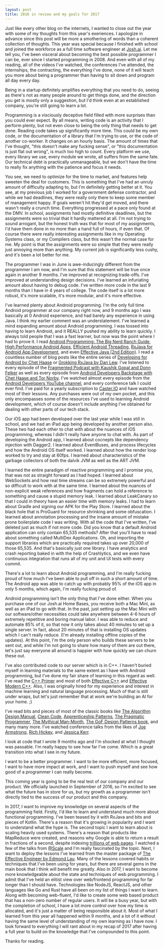 ```yaml
---
layout: post
title: 2016 in review and my goals for 2017
---
```


Just like every other blog on the internets, I wanted to close out the year with some of my thoughts from this year's exeriences. I apologize in advance since this post will be more a smothering of words than a coherent collection of thoughts. This year was special because I finished with school and joined the workforce as a full time software engineer at [Josh.ai](https://www.josh.ai/about). Let me tell you, I've been visceral about becoming the best possible programmer I can be, ever since I started programming in 2008. And even with all of my reading, all of the videos I've watched, the conferences I've attended, the internships, the contracting, the everything I've done, none of it will teach you more about being a programmer than having to sit down and program all day every day.

Being in a startup definitely amplifies everything that you need to do, seeing as there's not as many people around to get things done, and the direction you get is mostly only a suggestion, but I'd think even at an established company, you're still going to learn a lot.

Programming is a visciously deceptive field filled with more surprises than you could ever expect. By all means, writing code is an activity that I perform plenty, but not even close to being the only thing that needs to get done. Reading code takes up significantly more time. This could be my own code, or the documentation of a library that I'm trying to use, or the code of another co-worker. It changes on an hourly basis. The amount of times that I've thought, "this doesn't make any fucking sense", or "this documentation is just flat out wrong", is much too high to count. Every platform we use, every library we use, every module we wrote, all suffers from the same fate. Our technical debt is practically unmanageable, but we don't have the time to really fix anything with the patience and focus it needs.

You see, we need to optimize for the time to market, and features help sweeten the deal for customers. This is something that I've had an unruly amount of difficulty adapting to, but I'm definitely getting better at it. You see, at my previous job I worked for a government defense contractor, and while we had deadlines, they were really only there to keep some member of management happy. If goals weren't hit they'd get moved, and there wasn't really a crunch time. Everything progressed at a pace only found at the DMV. In school, assignments had mostly definitive deadlines, but the assignments were so trivial that it hardly mattered at all. I'm not trying to sound arrogant, but the honest truth was that for most of my assignments, I'd have them done in no more than a hand full of hours, if even that. Of course there were really interesting assignments like in my Operating Systems class, or my Compilers class, but this wasn't the normal case for me. My point is that the assignments were so simple that they were really just annoying more than anything. My current job is significantly less cushy, and it's been a lot better for me.

The programmer I was in June is awe-inducingly different from the programmer I am now, and I'm sure that this statement will be true once again in another 9 months. I've improved at recognizing trade-offs. I've improved at understanding design decisions. I've learned an infuriating amount about having to debug code. I've written more code in the last 9 months than I have in 4 years of college. The code itself is a lot more robust, it's more scalable, it's more modular, and it's more effective.

I've learned plenty about Android programming. I'm the only full time Android programmer at our company right now, and 9 months ago I was basically at 0 Android experience, and had barely any experience in using Java. I think my earlier comment was an understatement. I've learned a mind expanding amount about Android programming. I was tossed into having to learn Android, and it REALLY pushed my ability to learn quickly. I always told people that I was a fast learner, but now was the point where I had to prove it. I read [Android Programming: The Big Nerd Ranch Guide](https://www.bignerdranch.com/books/android-programming/), [High Performance Android Apps](http://shop.oreilly.com/product/0636920035053.do), [Efficient Android Threading](http://shop.oreilly.com/product/0636920029397.do), [RxJava for Android App Development](http://www.oreilly.com/programming/free/rxjava-for-android-app-development.csp), and even [Effective Java (2nd Edition)](https://www.amazon.com/Effective-Java-2nd-Joshua-Bloch/dp/0321356683). I read a countless number of blog posts like the entire series of [Developing for Android by Chet Haase](https://medium.com/google-developers/developing-for-android-introduction-5345b451567c#.ihsxjqhmg) or [Grokking RxJava by Dan Lew](http://blog.danlew.net/2014/09/15/grokking-rxjava-part-1/). I've listened to every episode of the [Fragmented Podcast with Kaushik Gopal and Donn Felker](http://fragmentedpodcast.com/) as well as every episode from [Android Developers Backstage with Chet Haase and Tor Norby](http://androidbackstage.blogspot.com/). I've watched almost every episode from the [Android Developers YouTube channel](https://www.youtube.com/channel/UCVHFbqXqoYvEWM1Ddxl0QDg), and every conference talk I could ever find. I've paid for a yearly subscription to [Caster.IO](https://caster.io/) and have watched most of their lessons. Any purchases were out of my own pocket, and this only encompasses some of the resources I've used to learning Android development, which of course doesn't include anything I've obtained for dealing with other parts of our tech stack. 

Our iOS app had been developed over the last year while I was still in school, and we had an iPad app being developed by another person also. These two had each other to chat with about the nuances of iOS programming, whereas I didn't really have anyone to chat with. As part of developing the Android app, I learned about cocnepts like dependency injection with Dagger2. I learned about EventBuses, and process lifecycles and how the Android OS itself worked. I learned about how the render loop worked to try and stay at 60fps. I learned about characteristics of the garbage collectors of both the dalvik JVM as well as the ART JVM. 

I learned the entire paradigm of reactive programming and I promise you, that was not as straight forward as I had hoped. I learned about WebSockets and how real time streams can be so extremely powerful and so difficult to work with at the same time. I learned about the nuances of non-explicit weak references and how fragments can hold a reference to something and cause a stupid memory leak. I learned about LeakCanary so that I could in theory have an easier time with memory leaks. I had to learn about Gradle and signing our APK for the Play Store. I learned about the black hole that is ProGuard for resource shrinking and some obfuscation. I learned about annotation processing and the insane amount of mistake prone boilerplate code I was writing. With all the code that I've written, I've deleted just as much if not more code. Did you know that a default Android application can only contain 65,535 methods? After that you'll have to read about something called MultiDex Applications. Oh, and importing the support libraries which are practically required takes up over 20,000 of those 65,535. And that's basically just one library. I have analytics and crash reporting baked in with the help of Crashlytics, and we even have continuous integration that runs all of my unit and UI tests with every commit.

There's a lot to learn about Android programming, and I'm really fucking proud of how much I've been able to pull off in such a short amount of time. The Android app was able to catch up with probably 95% of the iOS app in only 5 months, which again, I'm really fucking proud of.

Android programming isn't the only thing that I've done either. When you purchase one of our Josh.ai Home Bases, you receive both a Mac Mini, as well as an iPad to go with that. In the past, just setting up the Mac Mini with our software/other necessities could take anywhere between 4-6 hours of extremely repetitive and boring manual labor. I was able to reduce and automate 85% of it, so that now it only takes about 40 minutes to set up a single server. In fact, about 20 minutes of that is installing OS updates which I can't really reduce. (I'm already installing offline copies of the updates). At this point, I'm the only person who builds these servers to be sent out, and while I'm not going to share how many of them are out there, let's just say everyone all around is happier with how quickly we can churn these out.

I've also contributed code to our server which is in C++. I haven't buried myself in learning materials to the same extent as I have with Android programming, but I've done my fair share of learning in this regard as well. I've read the [C++ Primer](https://www.amazon.com/Primer-5th-Stanley-B-Lippman/dp/0321714113) and most of both [Effective C++](https://www.amazon.com/Effective-Specific-Improve-Programs-Designs/dp/0321334876) and [Effective Modern C++](https://www.amazon.com/Effective-Modern-Specific-Ways-Improve/dp/1491903996). Also, I was originally hired for my experience and interest in machine learning and natural language processing. Much of that is still under wraps, but let's just remember that at work we're building an AI for your home. ;)

I've read bits and pieces of most of the classic books like [The Algorithm Design Manual](https://www.amazon.com/Algorithm-Design-Manual-Steven-Skiena/dp/1848000693), [Clean Code](https://www.amazon.com/Clean-Code-Handbook-Software-Craftsmanship/dp/0132350882/ref=sr_1_1?s=books&ie=UTF8&qid=1482900642&sr=1-1&keywords=clean+code), [Apprenticeship Patterns](https://www.amazon.com/Apprenticeship-Patterns-Guidance-Aspiring-Craftsman/dp/0596518382/ref=sr_1_1?s=books&ie=UTF8&qid=1482900669&sr=1-1&keywords=apprenticeship+patterns), [The Pragmatic Programmer](https://www.amazon.com/Pragmatic-Programmer-Journeyman-Master/dp/020161622X/ref=sr_1_2?s=books&ie=UTF8&qid=1482900669&sr=1-2&keywords=apprenticeship+patterns), [The Mythical Man-Month](https://www.amazon.com/Mythical-Man-Month-Software-Engineering-Anniversary/dp/0201835959/ref=sr_1_1?s=books&ie=UTF8&qid=1482900716&sr=1-1&keywords=mythical+man+month), [The GoF Design Patterns book](https://www.amazon.com/Design-Patterns-Elements-Reusable-Object-Oriented/dp/0201633612/ref=sr_1_1?s=books&ie=UTF8&qid=1482900744&sr=1-1&keywords=design+patterns), and many many more. I've watched conference talks from the likes of [Joe Armstrong](https://www.youtube.com/watch?v=lKXe3HUG2l4), [Rich Hickey](https://www.infoq.com/presentations/Simple-Made-Easy), and [Jessica Kerr](https://www.youtube.com/watch?v=pMGY9ViIGNU).

I look at code that I wrote 9 months ago and I'm shocked at what I thought was passable. I'm really happy to see how far I've come. Which is a great transition into what I see in my future.

I want to be a better programmer. I want to be more efficient, more focused, I want to have more impact at work, and I want to push myself and see how good of a programmer I can really become.

This coming year is going to be the real test of our company and our product. We officially launched in September of 2016, so I'm excited to see what the future has in store for us, but my growth as a programmer isn't directly tied to the success of our product and this company.

In 2017, I want to improve my knowledge on several aspects of the programming field. Firstly, I'd like to learn and understand much more about functional programming. I've been teased by it with RxJava and bits and pieces of Kotlin. There's a reason that it's growing in popularity and I want to understand what the hype is. The second topic I want to learn about is scaling heavily used systems. There's a reason that products like MapReduce were created, and reasons why Google is able to return a result in fractions of a second, despite indexing [trillions of web pages](http://venturebeat.com/2013/03/01/how-google-searches-30-trillion-web-pages-100-billion-times-a-month/). I watched a few of the talks from [@Scale](https://atscaleconference.com/) and I'm really fascinated by the topic. Next, I want to deploy the lessons I've learned from the master package of [The Effective Engineer by Edmond Lau](http://www.theeffectiveengineer.com/). Many of the lessons covered habits or techniques that I've been using for years, but there are several gems in the main book that I think will benefit me greatly. Also in 2017, I want to become more knowledgeable about the state and techniques of web programming. I admit that I've held an elitist view over web/frontend programming for far longer than I should have. Technologies like NodeJS, ReactJS, and other languages like Go and Rust have all been on my list of things I want to learn. Along with becoming web-fluent, I'd like to create some web based product that has a non-zero number of regular users. It will be a busy year, but with the completion of school, I have a lot more control over how my time is allocated, and it's just a matter of being responsible about it. Most of what I learned from this year all happened within 9 months, and a lot of it without having the same level of understanding of my own learning as I have now. I look forward to everything I will rant about in my recap of 2017 after having a full year to build on the knowledge that I've compounded to this point.

Thanks for reading.
